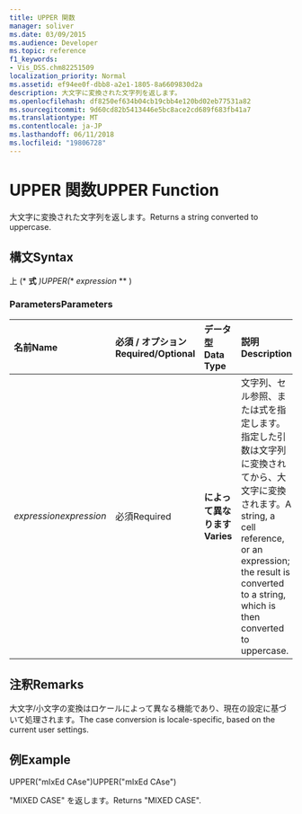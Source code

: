 ```yaml
---
title: UPPER 関数
manager: soliver
ms.date: 03/09/2015
ms.audience: Developer
ms.topic: reference
f1_keywords:
- Vis_DSS.chm82251509
localization_priority: Normal
ms.assetid: ef94ee0f-dbb8-a2e1-1805-8a6609830d2a
description: 大文字に変換された文字列を返します。
ms.openlocfilehash: df8250ef634b04cb19cbb4e120bd02eb77531a82
ms.sourcegitcommit: 9d60cd82b5413446e5bc8ace2cd689f683fb41a7
ms.translationtype: MT
ms.contentlocale: ja-JP
ms.lasthandoff: 06/11/2018
ms.locfileid: "19806728"
---
```

# <a name="upper-function"></a><span data-ttu-id="d2e3e-103">UPPER 関数</span><span class="sxs-lookup"><span data-stu-id="d2e3e-103">UPPER Function</span></span>

<span data-ttu-id="d2e3e-104">大文字に変換された文字列を返します。</span><span class="sxs-lookup"><span data-stu-id="d2e3e-104">Returns a string converted to uppercase.</span></span>
  
## <a name="syntax"></a><span data-ttu-id="d2e3e-105">構文</span><span class="sxs-lookup"><span data-stu-id="d2e3e-105">Syntax</span></span>

<span data-ttu-id="d2e3e-106">上 (* **式** *)</span><span class="sxs-lookup"><span data-stu-id="d2e3e-106">UPPER(** *expression* ** )</span></span> 
  
### <a name="parameters"></a><span data-ttu-id="d2e3e-107">Parameters</span><span class="sxs-lookup"><span data-stu-id="d2e3e-107">Parameters</span></span>

|<span data-ttu-id="d2e3e-108">**名前**</span><span class="sxs-lookup"><span data-stu-id="d2e3e-108">**Name**</span></span>|<span data-ttu-id="d2e3e-109">**必須 / オプション**</span><span class="sxs-lookup"><span data-stu-id="d2e3e-109">**Required/Optional**</span></span>|<span data-ttu-id="d2e3e-110">**データ型**</span><span class="sxs-lookup"><span data-stu-id="d2e3e-110">**Data Type**</span></span>|<span data-ttu-id="d2e3e-111">**説明**</span><span class="sxs-lookup"><span data-stu-id="d2e3e-111">**Description**</span></span>|
|:-----|:-----|:-----|:-----|
| <span data-ttu-id="d2e3e-112">_expression_</span><span class="sxs-lookup"><span data-stu-id="d2e3e-112">_expression_</span></span> <br/> |<span data-ttu-id="d2e3e-113">必須</span><span class="sxs-lookup"><span data-stu-id="d2e3e-113">Required</span></span>  <br/> |<span data-ttu-id="d2e3e-114">**によって異なります**</span><span class="sxs-lookup"><span data-stu-id="d2e3e-114">**Varies**</span></span> <br/> | <span data-ttu-id="d2e3e-115">文字列、セル参照、または式を指定します。指定した引数は文字列に変換されてから、大文字に変換されます。</span><span class="sxs-lookup"><span data-stu-id="d2e3e-115">A string, a cell reference, or an expression; the result is converted to a string, which is then converted to uppercase.</span></span>  <br/> |
   
## <a name="remarks"></a><span data-ttu-id="d2e3e-116">注釈</span><span class="sxs-lookup"><span data-stu-id="d2e3e-116">Remarks</span></span>

<span data-ttu-id="d2e3e-117">大文字/小文字の変換はロケールによって異なる機能であり、現在の設定に基づいて処理されます。</span><span class="sxs-lookup"><span data-stu-id="d2e3e-117">The case conversion is locale-specific, based on the current user settings.</span></span> 
  
## <a name="example"></a><span data-ttu-id="d2e3e-118">例</span><span class="sxs-lookup"><span data-stu-id="d2e3e-118">Example</span></span>

<span data-ttu-id="d2e3e-119">UPPER("mIxEd CAse")</span><span class="sxs-lookup"><span data-stu-id="d2e3e-119">UPPER("mIxEd CAse")</span></span> 
  
<span data-ttu-id="d2e3e-120">"MIXED CASE" を返します。</span><span class="sxs-lookup"><span data-stu-id="d2e3e-120">Returns "MIXED CASE".</span></span> 
  

